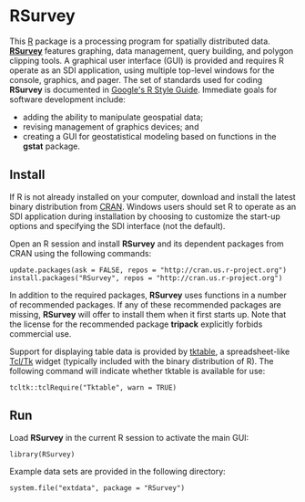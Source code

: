RSurvey
=======

This [R](http://www.r-project.org/ "R") package is a processing program for spatially distributed data.
[**RSurvey**](http://cran.r-project.org/web/packages/RSurvey/index.html "RSurvey") features graphing, data management, query building, and polygon clipping tools.
A graphical user interface (GUI) is provided and requires R operate as an SDI application, using multiple top-level windows for the console, graphics, and pager.
The set of standards used for coding **RSurvey** is documented in [Google's R Style Guide](http://google-styleguide.googlecode.com/svn/trunk/google-r-style.html "Google's R Style Guide").
Immediate goals for software development include:

* adding the ability to manipulate geospatial data;
* revising management of graphics devices; and
* creating a GUI for geostatistical modeling based on functions in the **gstat** package.

Install
-------

If R is not already installed on your computer, download and install the latest binary distribution from [CRAN](http://cran.r-project.org/ "The Comprehensive R Archive Network").
Windows users should set R to operate as an SDI application during installation by choosing to customize the start-up options and specifying the SDI interface (not the default).

Open an R session and install **RSurvey** and its dependent packages from CRAN using the following commands:

    update.packages(ask = FALSE, repos = "http://cran.us.r-project.org")
    install.packages("RSurvey", repos = "http://cran.us.r-project.org")

In addition to the required packages, **RSurvey** uses functions in a number of recommended packages.
If any of these recommended packages are missing, **RSurvey** will offer to install them when it first starts up.
Note that the license for the recommended package **tripack** explicitly forbids commercial use.

Support for displaying table data is provided by [tktable](http://tktable.sourceforge.net/ "tktable"), a spreadsheet-like [Tcl/Tk](http://www.tcl.tk/ "Tcl/Tk") widget (typically included with the binary distribution of R).
The following command will indicate whether tktable is available for use:

    tcltk::tclRequire("Tktable", warn = TRUE)

Run
---

Load **RSurvey** in the current R session to activate the main GUI:

    library(RSurvey)

Example data sets are provided in the following directory:

    system.file("extdata", package = "RSurvey")


